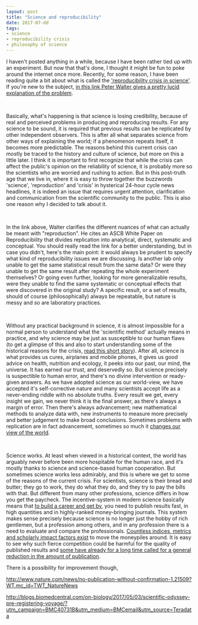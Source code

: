 ```yaml
---
layout: post
title: "Science and reproducibility"
date: 2017-07-dd
tags: 
- science
- reproducibility crisis
- philosophy of science
---
```


<p>I haven't posted anything in a while, because I have been rather tied up with an experiment. But now that that's done, I thought
it might be fun to poke around the internet once more. Recently, for some reason, I have been reading quite a bit about what is called the
<a href ="http://sciencenordic.com/basic-research-crisis-many-results-cannot-be-replicated">'reproducibility crisis in science'</a>. If you're new to the subject, <a href="http://www.ascb.org/newsletter/2016-marchapril-newsletter/on-reproducibility-and-clocks/">in this link Peter Walter gives a pretty lucid explanation of the problem</a>.</p>
<br>
<p>Basically, what's happening is that science is losing credibility, because of real and perceived problems in producing and reproducing results. For any science to be sound, it is required that previous results can be replicated by other independent observers. This is after all what separates science from other ways of explaining the world; if a phenomenon repeats itself, it becomes more predictable. The reasons behind this current crisis can mostly be traced to the history and culture of science, but more on this a little later. I think it is important to first recognize that while the crisis can affect the public's opinion on the reliability of science, it is probably more so the scientists who are worried and rushing to action. But in this post-truth age that we live in, where it is easy to throw together the buzzwords 'science', 'reproduction' and 'crisis' in hysterical 24-hour cycle news headlines, it is indeed an issue that requires urgent attention, clarification and communication from the scientific community to the public. This is also one reason why I decided to talk about it.</p>
<br>
<p>In the link above, Walter clarifies the different nuances of what can actually be meant with "reproduction". He cites an ASCB White Paper on Reproducibility that divides replication into analytical, direct, systematic and conceptual. You should really read the link for a better understanding, but in case you didn't, here's the main point: it would always be prudent to specify what kind of reproducibility issues we are discussing. Is another lab only unable to get the same statistical result from the same data? Or were they unable to get the same result after repeating the whole experiment themselves? Or going even further, looking for more generalizable results, were they unable to find the same systematic or conceptual effects that were discovered in the original study? A specific result, or a set of results, should of course (philosophically) always be repeatable, but nature is messy and so are laboratory practices.</p>
<br>
<p>Without any practical background in science, it is almost impossible for a normal person to understand what the 'scientific method' actually means in practice, and why science may be just as susceptible to our human flaws (to get a glimpse of this and also to start understanding some of the historical reasons for the crisis, <a href="http://blogs.biomedcentral.com/on-biology/2017/02/22/science-journey-search-destination/?utm_campaign=BMC40646B&utm_medium=BMCemail&utm_source=Teradata">read this short story</a>). After all, science is what provides us cures, airplanes and mobile phones, it gives us good advice on health, nutrition and ecology, it peeks into our past, our mind, the universe. It has earned our trust, and deservedly so. But science precisely is suspectible to human error, and there's no divine intervention or ready-given answers. As we have adopted science as our world-view, we have accepted it's self-corrective nature and many scientists accept life as a never-ending riddle with no absolute truths. Every result we get, every insight we gain, we never think it is the final answer, as there's always a margin of error. Then there's always advancement; new mathematical methods to analyze data with, new instruments to measure more precisely and better judgement to make broad conclusions. Sometimes problems with replication are in fact advancement, sometimes so much it <a href="https://en.wikipedia.org/wiki/Paradigm_shift">changes our view of the world</a>.</p>
<br>
<p>Science works. At least when viewed in a historical context, the world has arguably never before been more hospitable for the human race, and it's mostly thanks to science and science-based human cooperation. But sometimes science works less admirably, and this is where we get to some of the reasons of the current crisis. For scientists, science is their bread and butter; they go to work, they do what they do, and they try to pay the bills with that. But different from many other professions, science differs in how you get the paycheck. The incentive-system in modern science basically means that <a href="http://www.nature.com/news/young-talented-and-fed-up-scientists-tell-their-stories-1.20872">to build a career and get by</a>, you need to publish results fast, in high quantities and in highly-ranked money-bringing journals. This system makes sense precisely because science is no longer just the hobby of rich gentlemen, but a profession among others, and in any profession there is a need to evaluate and compare the professionals. <a href="https://en.wikipedia.org/wiki/Citation_impact">Countless indices, metrics and scholarly impact factors exist</a> to move the moneypiles around. It is easy to see why such fierce competition could be harmful for the quality of published results and <a href="http://www.nature.com/news/the-pressure-to-publish-pushes-down-quality-1.19887">some have already for a long time called for a general reduction in the amount of publication</a>.</p>

<p>There is a possibility for improvement though, 

http://www.nature.com/news/no-publication-without-confirmation-1.21509?WT.mc_id=TWT_NatureNews

http://blogs.biomedcentral.com/on-biology/2017/05/03/scientific-odyssey-pre-registering-voyage/?utm_campaign=BMC40731B&utm_medium=BMCemail&utm_source=Teradata
</p>
